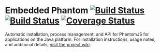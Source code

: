 # Embedded Phantom [![Build Status](https://travis-ci.org/michaelahlers/embedded-phantom.svg?branch=master)](https://travis-ci.org/michaelahlers/embedded-phantom) [![Build Status](https://ci.appveyor.com/api/projects/status/xjlwjvlwscsg8vms?svg=true)](https://ci.appveyor.com/project/michaelahlers/embedded-phantom) [![Coverage Status](https://coveralls.io/repos/github/michaelahlers/embedded-phantom/badge.svg)](https://coveralls.io/github/michaelahlers/embedded-phantom)

Automatic installation, process management, and API for PhantomJS for applications on the Java platform. For installation instructions, usage notes, and additional details, [visit the project wiki](https://github.com/michaelahlers/embedded-phantom/wiki).
